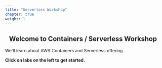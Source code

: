 ```yaml
---
title: "Serverless Workshop"
chapter: true
weight: 1
---
```


<div style="text-align: center"><h2>Welcome to Containers / Serverless Workshop</h2></div>

<!-- ![EKS](images/welcome.png) -->

We'll learn about AWS Containers and Serverless offering.

<strong>Click on labs on the left to get started.</strong>
